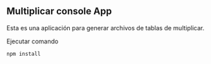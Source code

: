 ## Multiplicar console App

Esta es una aplicación para generar archivos de tablas de multiplicar.

Ejecutar comando

```
npm install
```